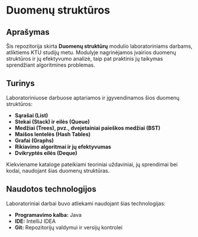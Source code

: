 # Duomenų struktūros

## Aprašymas

Šis repozitorija skirta **Duomenų struktūrų** modulio laboratoriniams darbams, atliktiems KTU studijų metu. Modulyje nagrinėjamos įvairios duomenų struktūros ir jų efektyvumo analizė, taip pat praktinis jų taikymas sprendžiant algoritmines problemas.

## Turinys

Laboratoriniuose darbuose aptariamos ir įgyvendinamos šios duomenų struktūros:

- **Sąrašai (List)**
- **Stekai (Stack) ir eilės (Queue)**
- **Medžiai (Trees), pvz., dvejetainiai paieškos medžiai (BST)**
- **Maišos lentelės (Hash Tables)**
- **Grafai (Graphs)**
- **Rikiavimo algoritmai ir jų efektyvumas**
- **Dvikryptės eilės (Deque)**

Kiekviename kataloge pateikiami teoriniai uždaviniai, jų sprendimai bei kodai, naudojant šias duomenų struktūras.

## Naudotos technologijos

Laboratoriniai darbai buvo atliekami naudojant šias technologijas:

- **Programavimo kalba:** Java
- **IDE:** IntelliJ IDEA
- **Git:** Repozitorijų valdymui ir versijų kontrolei
